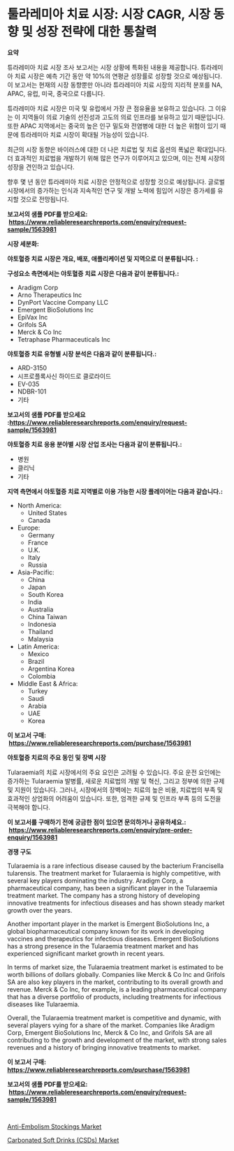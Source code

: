 <p><h1>툴라레미아 치료 시장: 시장 CAGR, 시장 동향 및 성장 전략에 대한 통찰력</h1></p><p><strong>요약</strong></p>
<p><p>튜라레미아 치료 시장 조사 보고서는 시장 상황에 특화된 내용을 제공합니다. 튜라레미아 치료 시장은 예측 기간 동안 약 10%의 연평균 성장률로 성장할 것으로 예상됩니다. 이 보고서는 현재의 시장 동향뿐만 아니라 튜라레미아 치료 시장의 지리적 분포를 NA, APAC, 유럽, 미국, 중국으로 다룹니다.</p><p>튜라레미아 치료 시장은 미국 및 유럽에서 가장 큰 점유율을 보유하고 있습니다. 그 이유는 이 지역들이 의료 기술의 선진성과 고도의 의료 인프라를 보유하고 있기 때문입니다. 또한 APAC 지역에서는 중국의 높은 인구 밀도와 전염병에 대한 더 높은 위험이 있기 때문에 튜라레미아 치료 시장이 확대될 가능성이 있습니다.</p><p>최근의 시장 동향은 바이러스에 대한 더 나은 치료법 및 치료 옵션의 폭넓은 확대입니다. 더 효과적인 치료법을 개발하기 위해 많은 연구가 이루어지고 있으며, 이는 전체 시장의 성장을 견인하고 있습니다.</p><p>향후 몇 년 동안 튜라레미아 치료 시장은 안정적으로 성장할 것으로 예상됩니다. 글로벌 시장에서의 증가하는 인식과 지속적인 연구 및 개발 노력에 힘입어 시장은 증가세를 유지할 것으로 전망됩니다.</p></p>
<p><strong>보고서의 샘플 PDF를 받으세요: &nbsp;<a href="https://www.reliableresearchreports.com/enquiry/request-sample/1563981">https://www.reliableresearchreports.com/enquiry/request-sample/1563981</a></strong></p>
<p><strong>시장 세분화:</strong></p>
<p><strong> 야토혈증 치료 시장은 개요, 배포, 애플리케이션 및 지역으로 더 분류됩니다. :</strong></p>
<p><strong>구성요소 측면에서는 야토혈증 치료 시장은 다음과 같이 분류됩니다.:</strong></p>
<p><ul><li>Aradigm Corp</li><li>Arno Therapeutics Inc</li><li>DynPort Vaccine Company LLC</li><li>Emergent BioSolutions Inc</li><li>EpiVax Inc</li><li>Grifols SA</li><li>Merck & Co Inc</li><li>Tetraphase Pharmaceuticals Inc</li></ul></p>
<p><strong> 야토혈증 치료 유형별 시장 분석은 다음과 같이 분류됩니다.:</strong></p>
<p><ul><li>ARD-3150</li><li>시프로플록사신 하이드로 클로라이드</li><li>EV-035</li><li>NDBR-101</li><li>기타</li></ul></p>
<p><strong>보고서의 샘플 PDF를 받으세요 :<a href="https://www.reliableresearchreports.com/enquiry/request-sample/1563981">https://www.reliableresearchreports.com/enquiry/request-sample/1563981</a></strong></p>
<p><strong> 야토혈증 치료 응용 분야별 시장 산업 조사는 다음과 같이 분류됩니다.:</strong></p>
<p><ul><li>병원</li><li>클리닉</li><li>기타</li></ul></p>
<p><strong>지역 측면에서 야토혈증 치료 지역별로 이용 가능한 시장 플레이어는 다음과 같습니다.:</strong></p>
<p><ul>
    <li>
        North America:
        <ul>
            <li>United States</li>
            <li>Canada</li>
        </ul>
    </li>
    <li>
        Europe:
        <ul>
            <li>Germany</li>
            <li>France</li>
            <li>U.K.</li>
            <li>Italy</li>
            <li>Russia</li>
        </ul>
    </li>
    <li>
        Asia-Pacific:
        <ul>
            <li>China</li>
            <li>Japan</li>
            <li>South Korea</li>
            <li>India</li>
            <li>Australia</li>
            <li>China Taiwan</li>
            <li>Indonesia</li>
            <li>Thailand</li>
            <li>Malaysia</li>
        </ul>
    </li>
    <li>
        Latin America:
        <ul>
            <li>Mexico</li>
            <li>Brazil</li>
            <li>Argentina Korea</li>
            <li>Colombia</li>
        </ul>
    </li>
    <li>
        Middle East & Africa:
        <ul>
            <li>Turkey</li>
            <li>Saudi</li>
            <li>Arabia</li>
            <li>UAE</li>
            <li>Korea</li>
        </ul>
    </li>
    </ul></p>
<p><strong>이 보고서 구매: &nbsp;<a href="https://www.reliableresearchreports.com/purchase/1563981">https://www.reliableresearchreports.com/purchase/1563981</a></strong></p>
<p><strong>야토혈증 치료의 주요 동인 및 장벽 시장</strong></p>
<p><p>Tularaemia의 치료 시장에서의 주요 요인은 고려될 수 있습니다. 주요 운전 요인에는 증가하는 Tularaemia 발병률, 새로운 치료법의 개발 및 혁신, 그리고 정부에 의한 규제 및 지원이 있습니다. 그러나, 시장에서의 장벽에는 치료의 높은 비용, 치료법의 부족 및 효과적인 상업화의 어려움이 있습니다. 또한, 엄격한 규제 및 인프라 부족 등의 도전을 극복해야 합니다.</p></p>
<p><strong>이 보고서를 구매하기 전에 궁금한 점이 있으면 문의하거나 공유하세요.: &nbsp;<a href="https://www.reliableresearchreports.com/enquiry/pre-order-enquiry/1563981">https://www.reliableresearchreports.com/enquiry/pre-order-enquiry/1563981</a></strong></p>
<p><strong>경쟁 구도</strong></p>
<p><p>Tularaemia is a rare infectious disease caused by the bacterium Francisella tularensis. The treatment market for Tularaemia is highly competitive, with several key players dominating the industry. Aradigm Corp, a pharmaceutical company, has been a significant player in the Tularaemia treatment market. The company has a strong history of developing innovative treatments for infectious diseases and has shown steady market growth over the years. </p><p>Another important player in the market is Emergent BioSolutions Inc, a global biopharmaceutical company known for its work in developing vaccines and therapeutics for infectious diseases. Emergent BioSolutions has a strong presence in the Tularaemia treatment market and has experienced significant market growth in recent years.</p><p>In terms of market size, the Tularaemia treatment market is estimated to be worth billions of dollars globally. Companies like Merck & Co Inc and Grifols SA are also key players in the market, contributing to its overall growth and revenue. Merck & Co Inc, for example, is a leading pharmaceutical company that has a diverse portfolio of products, including treatments for infectious diseases like Tularaemia.</p><p>Overall, the Tularaemia treatment market is competitive and dynamic, with several players vying for a share of the market. Companies like Aradigm Corp, Emergent BioSolutions Inc, Merck & Co Inc, and Grifols SA are all contributing to the growth and development of the market, with strong sales revenues and a history of bringing innovative treatments to market.</p></p>
<p><strong>이 보고서 구매: &nbsp; <a href="https://www.reliableresearchreports.com/purchase/1563981">https://www.reliableresearchreports.com/purchase/1563981</a></strong></p>
<p><strong>보고서의 샘플 PDF를 받으세요: &nbsp;<a href="https://www.reliableresearchreports.com/enquiry/request-sample/1563981">https://www.reliableresearchreports.com/enquiry/request-sample/1563981</a></strong><strong></strong></p>
<p>&nbsp;</p>
<p><p><a href="https://github.com/peachesmcdowel1/Market-Research-Report-List-2/blob/main/anti-embolism-stockings-market.md">Anti-Embolism Stockings Market</a></p><p><a href="https://github.com/edytherolanlouisejk1miz0wig/Market-Research-Report-List-1/blob/main/carbonated-soft-drinks-csds-market.md">Carbonated Soft Drinks (CSDs) Market</a></p></p>